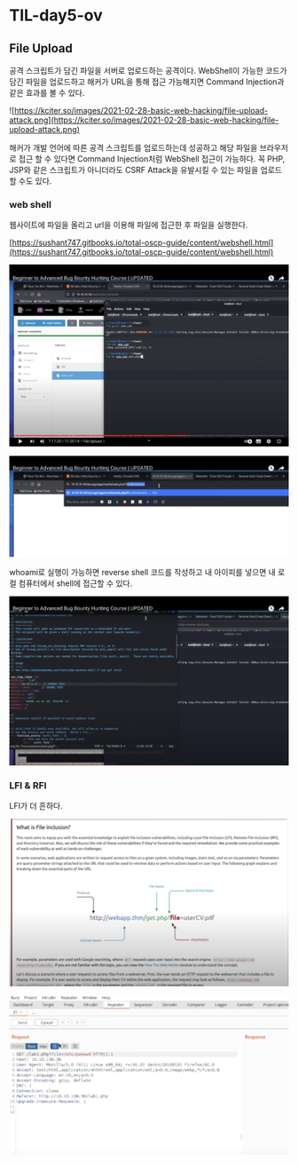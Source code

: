 # TIL-day5-ov

## File Upload

공격 스크립트가 담긴 파일을 서버로 업로드하는 공격이다. WebShell이 가능한 코드가 담긴 파일을 업로드하고 해커가 URL을 통해 접근 가능해지면 Command Injection과 같은 효과를 볼 수 있다.

![https://kciter.so/images/2021-02-28-basic-web-hacking/file-upload-attack.png](https://kciter.so/images/2021-02-28-basic-web-hacking/file-upload-attack.png)

해커가 개발 언어에 따른 공격 스크립트를 업로드하는데 성공하고 해당 파일을 브라우저로 접근 할 수 있다면 Command Injection처럼 WebShell 접근이 가능하다. 꼭 PHP, JSP와 같은 스크립트가 아니더라도 CSRF Attack을 유발시킬 수 있는 파일을 업로드할 수도 있다.

### web shell

웹사이트에 파일을 올리고 url을 이용해 파일에 접근한 후 파일을 실행한다.

[https://sushant747.gitbooks.io/total-oscp-guide/content/webshell.html](https://sushant747.gitbooks.io/total-oscp-guide/content/webshell.html)

![Untitled](TIL-day5-ov%202ae8471e8e344b18b24414736910ea04/Untitled.png)

![Untitled](TIL-day5-ov%202ae8471e8e344b18b24414736910ea04/Untitled%201.png)

whoami로 실행이 가능하면 reverse shell 코드를 작성하고 내 아이피를 넣으면 내 로컬 컴퓨터에서 shell에 접근할 수 있다.

![Untitled](TIL-day5-ov%202ae8471e8e344b18b24414736910ea04/Untitled%202.png)

### LFI & RFI

LFI가 더 흔하다.

![Untitled](TIL-day5-ov%202ae8471e8e344b18b24414736910ea04/Untitled%203.png)

![Untitled](TIL-day5-ov%202ae8471e8e344b18b24414736910ea04/Untitled%204.png)